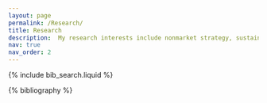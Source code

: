 ```yaml
---
layout: page
permalink: /Research/
title: Research
description:  My research interests include nonmarket strategy, sustainability, international business, and organization theory. In the area of sustainability, I explore how firms strategically respond to a variety of institutional pressures regarding sustainability efforts, such as climate policy, green finance campaign, green credit policy, and physical climate change exposure. In my recent projects, I explore the factors that drive the allocation of green human capital both within and across organizations. In the area of IB, I seek to understand how geopolitical risk influences global supply chains.
nav: true
nav_order: 2
---
```


<!-- _pages/research.md -->



<!-- Bibsearch Feature -->

{% include bib_search.liquid %}

<div class="publications">

{% bibliography %}

</div>

